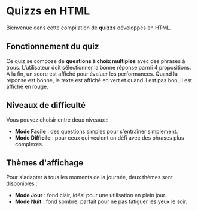 # Quizzs en HTML

Bienvenue dans cette compilation de **quizzs** développés en HTML.

## Fonctionnement du quiz

Ce quiz se compose de **questions à choix multiples** avec des phrases à trous. L'utilisateur doit sélectionner la bonne réponse parmi 4 propositions. À la fin, un score est affiché pour évaluer les performances. Quand la réponse est bonne, le texte est affiché en vert et quand il est pas bon, il est affiché en rouge.

## Niveaux de difficulté

Vous pouvez choisir entre deux niveaux :

- **Mode Facile** : des questions simples pour s'entraîner simplement.
- **Mode Difficile** : pour ceux qui veulent un défi avec des phrases plus complexes.

## Thèmes d'affichage

Pour s'adapter à tous les moments de la journée, deux thèmes sont disponibles :

- **Mode Jour** : fond clair, idéal pour une utilisation en plein jour.
- **Mode Nuit** : fond sombre, parfait pour ne pas fatiguer les yeux le soir.
